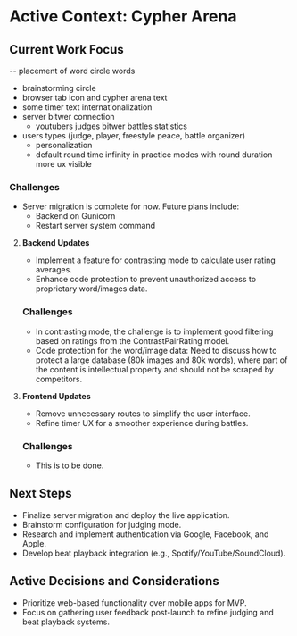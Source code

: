 # Active Context: Cypher Arena

## Current Work Focus
-- placement of word circle words
   - brainstorming circle
   - browser tab icon and cypher arena text
   - some timer text internationalization
   - server bitwer connection
      - youtubers judges bitwer battles statistics
   - users types (judge, player, freestyle peace, battle organizer)
      - personalization
      - default round time infinity in practice modes with round duration more ux visible
   ### Challenges
   - Server migration is complete for now. Future plans include:
     - Backend on Gunicorn
     - Restart server system command

2. **Backend Updates**
   - Implement a feature for contrasting mode to calculate user rating averages.
   - Enhance code protection to prevent unauthorized access to proprietary word/images data.
   
   ### Challenges
   - In contrasting mode, the challenge is to implement good filtering based on ratings from the ContrastPairRating model.
   - Code protection for the word/image data: Need to discuss how to protect a large database (80k images and 80k words), where part of the content is intellectual property and should not be scraped by competitors.

3. **Frontend Updates**
   - Remove unnecessary routes to simplify the user interface.
   - Refine timer UX for a smoother experience during battles.
   
   ### Challenges
   - This is to be done.

## Next Steps
- Finalize server migration and deploy the live application.
- Brainstorm configuration for judging mode.
- Research and implement authentication via Google, Facebook, and Apple.
- Develop beat playback integration (e.g., Spotify/YouTube/SoundCloud).

## Active Decisions and Considerations
- Prioritize web-based functionality over mobile apps for MVP.
- Focus on gathering user feedback post-launch to refine judging and beat playback systems.
